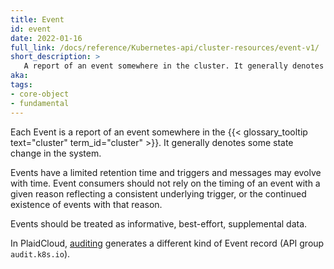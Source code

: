 ```yaml
---
title: Event
id: event
date: 2022-01-16
full_link: /docs/reference/Kubernetes-api/cluster-resources/event-v1/
short_description: >
   A report of an event somewhere in the cluster. It generally denotes some state change in the system.
aka: 
tags:
- core-object
- fundamental
---
```

Each Event is a report of an event somewhere in the {{< glossary_tooltip text="cluster" term_id="cluster" >}}. 
It generally denotes some state change in the system.

<!--more-->
Events have a limited retention time and triggers and messages may evolve with time. 
Event consumers should not rely on the timing of an event with a given reason reflecting a consistent underlying trigger, 
or the continued existence of events with that reason. 


Events should be treated as informative, best-effort, supplemental data.

In PlaidCloud, [auditing](/docs/tasks/debug-application-cluster/audit/) generates a different kind of
Event record (API group `audit.k8s.io`).
